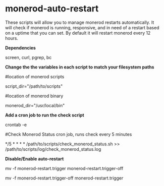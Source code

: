 # monerod-auto-restart

These scripts will allow you to manage monerod restarts automatically.
It will check if monerod is running, responsive, and in need of a restart based on a uptime that you can set.  By default it will restart monerod every 12 hours.

**Dependencies**

screen, curl, pgrep, bc

**Change the the variables in each script to match your filesystem paths**

#location of monerod scripts

script_dir="/path/to/scripts"

#location of monerod binary

monerod_dir="/usr/local/bin"

**Add a cron job to run the check script**

crontab -e

#Check Monerod Status cron job, runs check every 5 minutes

*/5 * * * * /path/to/scripts/check_monerod_status.sh >> /path/to/scripts/log/check_monerod_status.log

**Disable/Enable auto-restart**

mv -f monerod-restart.trigger monerod-restart.trigger-off

mv -f monerod-restart.trigger-off monerod-restart.trigger
